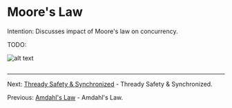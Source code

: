 # Moore's Law

Intention: Discusses impact of Moore's law on concurrency.

TODO:

![alt text](../../etc/multithreading/img.png "Img")

```java

```

<hr>

Next: [Thready Safety & Synchronized](chapter_16.md "Thready Safety & Synchronized") - Thready Safety & Synchronized.

Previous: [Amdahl's Law](chapter_14.md "Amdahl's Law") - Amdahl's Law.